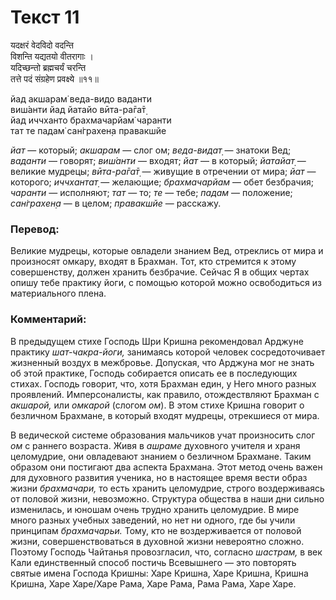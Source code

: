 # Текст 11

यदक्षरं वेदविदो वदन्ति  
विशन्ति यद्यतयो वीतरागाः ।  
यदिच्छन्तो ब्रह्मचर्यं चरन्ति  
तत्ते पदं संग्रहेण प्रवक्ष्ये ॥११॥

йад акшарам̇ веда-видо ваданти  
виш́анти йад йатайо вӣта-ра̄га̄т̣  
йад иччханто брахмачарйам̇ чаранти  
тат те падам̇ сан̇грахен̣а правакшйе

_йат_ — который; _акшарам_ — слог ом; _веда-видат̣_ — знатоки Вед; _ваданти_ — говорят; _виш́анти_ — входят; _йат_ — в который; _йатайат̣_ — великие мудрецы; _вӣта-ра̄га̄т̣_ — живущие в отречении от мира; _йат_ — которого; _иччхантат̣_ — желающие; _брахмачарйам_ — обет безбрачия; _чаранти_ — исполняют; _тат_ — то; _те_ — тебе; _падам_ — положение; _сан̇грахен̣а_ — в целом; _правакшйе_ — расскажу.

### Перевод:

Великие мудрецы, которые овладели знанием Вед, отреклись от мира и произносят омкару, входят в Брахман. Тот, кто стремится к этому совершенству, должен хранить безбрачие. Сейчас Я в общих чертах опишу тебе практику йоги, с помощью которой можно освободиться из материального плена.

### Комментарий:

В предыдущем стихе Господь Шри Кришна рекомендовал Арджуне практику _шат-чакра-йоги,_ занимаясь которой человек сосредоточивает жизненный воздух в межбровье. Допуская, что Арджуна мог не знать об этой практике, Господь собирается описать ее в последующих стихах. Господь говорит, что, хотя Брахман един, у Него много разных проявлений. Имперсоналисты, как правило, отождествляют Брахман с _акшарой,_ или _омкарой_ (слогом _ом_). В этом стихе Кришна говорит о безличном Брахмане, в который входят мудрецы, отрекшиеся от мира.

В ведической системе образования мальчиков учат произносить слог _ом_ с раннего возраста. Живя в _ашраме_ духовного учителя и храня целомудрие, они овладевают знанием о безличном Брахмане. Таким образом они постигают два аспекта Брахмана. Этот метод очень важен для духовного развития ученика, но в настоящее время вести образ жизни _брахмачари,_ то есть хранить целомудрие, строго воздерживаясь от половой жизни, невозможно. Структура общества в наши дни сильно изменилась, и юношам очень трудно хранить целомудрие. В мире много разных учебных заведений, но нет ни одного, где бы учили принципам _брахмачарьи._ Тому, кто не воздерживается от половой жизни, совершенствоваться в духовной жизни невероятно сложно. Поэтому Господь Чайтанья провозгласил, что, согласно _шастрам,_ в век Кали единственный способ постичь Всевышнего — это повторять святые имена Господа Кришны: Харе Кришна, Харе Кришна, Кришна Кришна, Харе Харе/Харе Рама, Харе Рама, Рама Рама, Харе Харе.